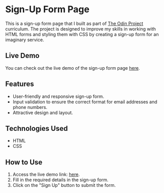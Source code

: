 # Sign-Up Form Page

This is a sign-up form page that I built as part of [The Odin Project](https://www.theodinproject.com/) curriculum. The project is designed to improve my skills in working with HTML forms and styling them with CSS by creating a sign-up form for an imaginary service.

## Live Demo

You can check out the live demo of the sign-up form page [here](https://vndlgd.github.io/sign-up-form/).

## Features

- User-friendly and responsive sign-up form.
- Input validation to ensure the correct format for email addresses and phone numbers.
- Attractive design and layout.

## Technologies Used

- HTML
- CSS

## How to Use

1. Access the live demo link: [here](https://vndlgd.github.io/sign-up-form/). 
2. Fill in the required details in the sign-up form.
3. Click on the "Sign Up" button to submit the form.
